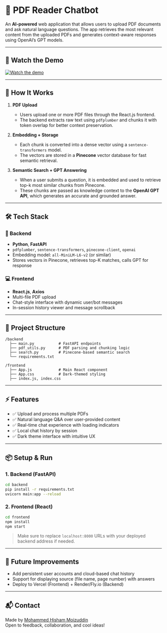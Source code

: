# 📄 PDF Reader Chatbot

An **AI-powered** web application that allows users to upload PDF documents and ask natural language questions. The app retrieves the most relevant content from the uploaded PDFs and generates context-aware responses using OpenAI’s GPT models.

---

## 🚀 Watch the Demo

[![Watch the demo](https://img.youtube.com/vi/2i93_Bn4xKE/0.jpg)](https://www.youtube.com/watch?v=2i93_Bn4xKE)

---

## 🧠 How It Works

1. **PDF Upload**  
   - Users upload one or more PDF files through the React.js frontend.
   - The backend extracts raw text using `pdfplumber` and chunks it with token overlap for better context preservation.

2. **Embedding + Storage**  
   - Each chunk is converted into a dense vector using a `sentence-transformers` model.
   - The vectors are stored in a **Pinecone** vector database for fast semantic retrieval.

3. **Semantic Search + GPT Answering**  
   - When a user submits a question, it is embedded and used to retrieve top-k most similar chunks from Pinecone.
   - These chunks are passed as knowledge context to the **OpenAI GPT API**, which generates an accurate and grounded answer.

---

## 🛠 Tech Stack

### 🔧 Backend
- **Python**, **FastAPI**
- `pdfplumber`, `sentence-transformers`, `pinecone-client`, `openai`
- Embedding model: `all-MiniLM-L6-v2` (or similar)
- Stores vectors in Pinecone, retrieves top-K matches, calls GPT for response

### 💻 Frontend
- **React.js**, **Axios**
- Multi-file PDF upload
- Chat-style interface with dynamic user/bot messages
- In-session history viewer and message scrollback

---

## 📂 Project Structure

```
/backend
  ├── main.py           # FastAPI endpoints
  ├── pdf_utils.py      # PDF parsing and chunking logic
  ├── search.py         # Pinecone-based semantic search
  └── requirements.txt

/frontend
  ├── App.js            # Main React component
  ├── App.css           # Dark-themed styling
  ├── index.js, index.css
```

---

## ⚡️ Features

- ✅ Upload and process multiple PDFs
- ✅ Natural language Q&A over user-provided content
- ✅ Real-time chat experience with loading indicators
- ✅ Local chat history by session
- ✅ Dark theme interface with intuitive UX

---

## 📦 Setup & Run

### 1. Backend (FastAPI)
```bash
cd backend
pip install -r requirements.txt
uvicorn main:app --reload
```

### 2. Frontend (React)
```bash
cd frontend
npm install
npm start
```

> Make sure to replace `localhost:8000` URLs with your deployed backend address if needed.

---

## 🧪 Future Improvements
- Add persistent user accounts and cloud-based chat history
- Support for displaying source (file name, page number) with answers
- Deploy to Vercel (Frontend) + Render/Fly.io (Backend)

---

## 📬 Contact

Made by [Mohammed Hisham Moizuddin](https://github.com/hishammoizuddin)  
Open to feedback, collaboration, and cool ideas!
